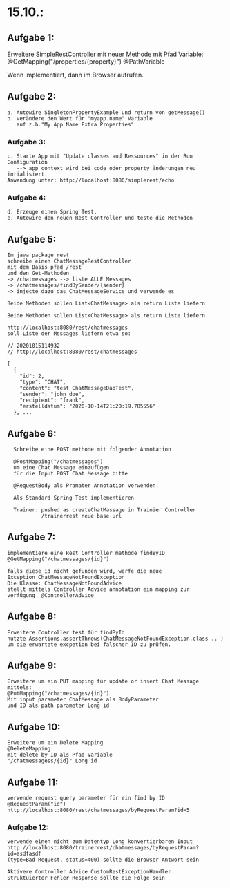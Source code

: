 
# 15.10.: 
## Aufgabe 1:
  Erweitere SimpleRestController 
  mit neuer Methode mit Pfad Variable: 
    @GetMapping("/properties/{property}")
    @PathVariable
 
  Wenn implementiert, dann im Browser aufrufen.
  
## Aufgabe 2:
    a. Autowire SingletonPropertyExample und return von getMessage()
    b. verändere den Wert für "myapp.name" Variable
       auf z.b."My App Name Extra Properties"     

### Aufgabe 3:
    c. Starte App mit "Update classes and Ressources" in der Run Configuration
       --> app context wird bei code oder property änderungen neu intialisiert.
    Anwendung unter: http://localhost:8080/simplerest/echo
    
### Aufgabe 4:
    d. Erzeuge einen Spring Test.
    e. Autowire den neuen Rest Controller und teste die Methoden
    
## Aufgabe 5:
    Im java package rest
    schreibe einen ChatMessageRestController
    mit dem Basis pfad /rest
    und den Get-Methoden
    -> /chatmessages --> liste ALLE Messages
    -> /chatmessages/findBySender/{sender}
    -> injecte dazu das ChatMessageService und verwende es
    
    Beide Methoden sollen List<ChatMessage> als return Liste liefern

    Beide Methoden sollen List<ChatMessage> als return Liste liefern

    http://localhost:8080/rest/chatmessages 
    soll Liste der Messages liefern etwa so:
    
    // 20201015114932
    // http://localhost:8080/rest/chatmessages
    
    [
      {
        "id": 2,
        "type": "CHAT",
        "content": "test ChatMessageDaoTest",
        "sender": "john doe",
        "recipient": "frank",
        "erstelldatum": "2020-10-14T21:20:19.785556"
      }, ...

## Aufgabe 6:
      Schreibe eine POST methode mit folgender Annotation
      
      @PostMapping("/chatmessages")
      um eine Chat Message einzufügen
      für die Input POST Chat Message bitte 
      
      @RequestBody als Pramater Annotation verwenden.
      
      Als Standard Spring Test implementieren
      
      Trainer: pushed as createChatMassage in Trainier Controller
               /trainerrest neue base url 
               
## Aufgabe 7:
    implementiere eine Rest Controller methode findByID
    @GetMapping("/chatmessages/{id}") 
    
    falls diese id nicht gefunden wird, werfe die neue 
    Exception ChatMessageNotFoundException
    Die Klasse: ChatMessageNotFoundAdvice
    stellt mittels Controller Advice annotation ein mapping zur
    verfügung  @ControllerAdvice
    
## Aufgabe 8:
    Erweitere Controller test für findById
    nutzte Assertions.assertThrows(ChatMessageNotFoundException.class .. )
    um die erwartete excpetion bei falscher ID zu prüfen.
    
## Aufgabe 9:
    Erweitere um ein PUT mapping für update or insert Chat Message
    mittels: 
    @PutMapping("/chatmessages/{id}")
    Mit input parameter ChatMessage als BodyParameter 
    und ID als path parameter Long id 
    
## Aufgabe 10:
    Erweitere um ein Delete Mapping
    @DeleteMapping
    mit delete by ID als Pfad Variable 
    "/chatmessagess/{id}" Long id
    
## Aufgabe 11:
    verwende request query parameter für ein find by ID
    @RequestParam("id") 
    http://localhost:8080/rest/chatmessages/byRequestParam?id=5    
               
### Aufgabe 12:
    verwende einen nicht zum Datentyp Long konvertierbaren Input
    http://localhost:8080/trainerrest/chatmessages/byRequestParam?id=asdfasdf      
    (type=Bad Request, status=400) sollte die Browser Antwort sein
    
    Aktivere Controller Advice CustomRestExceptionHandler
    Struktuierter Fehler Response sollte die Folge sein 
    
    
    
      
      
      
      
      
      


